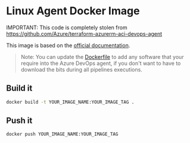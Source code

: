 
# Linux Agent Docker Image

IMPORTANT: This code is completely stolen from https://github.com/Azure/terraform-azurerm-aci-devops-agent

This image is based on the [official documentation](https://docs.microsoft.com/en-us/azure/devops/pipelines/agents/docker?view=azure-devops#linux).

> Note: You can update the [Dockerfile](Dockerfile) to add any software that your require into the Azure DevOps agent, if you don't want to have to download the bits during all pipelines executions.

## Build it

```bash
docker build -t YOUR_IMAGE_NAME:YOUR_IMAGE_TAG .
```

## Push it

```bash
docker push YOUR_IMAGE_NAME:YOUR_IMAGE_TAG
```
